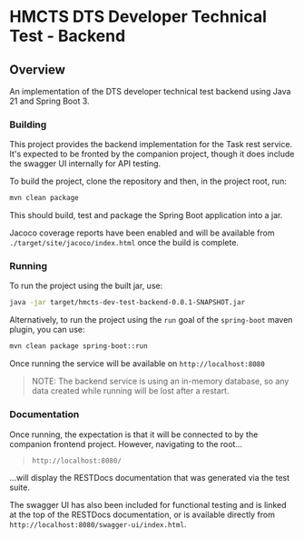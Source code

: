 # HMCTS DTS Developer Technical Test - Backend

## Overview

An implementation of the DTS developer technical test backend using Java 21 and Spring Boot 3.

### Building

This project provides the backend implementation for the Task rest service. It's expected to be fronted by the companion project, though it does include the swagger UI internally for API testing.

To build the project, clone the repository and then, in the project root, run:

```bash
mvn clean package
```

This should build, test and package the Spring Boot application into a jar.

Jacoco coverage reports have been enabled and will be available from `./target/site/jacoco/index.html` once the build is complete.

### Running

To run the project using the built jar, use:

```bash
java -jar target/hmcts-dev-test-backend-0.0.1-SNAPSHOT.jar
```

Alternatively, to run the project using the `run` goal of the `spring-boot` maven plugin, you can use:

```bash
mvn clean package spring-boot::run
```

Once running the service will be available on `http://localhost:8080`

> NOTE: The backend service is using an in-memory database, so any data created while running will be lost after a restart.

### Documentation

Once running, the expectation is that it will be connected to by the companion frontend project. However, navigating to the root...

> `http://localhost:8080/`

...will display the RESTDocs documentation that was generated via the test suite.

The swagger UI has also been included for functional testing and is linked at the top of the RESTDocs documentation, or is available directly from `http://localhost:8080/swagger-ui/index.html`.

